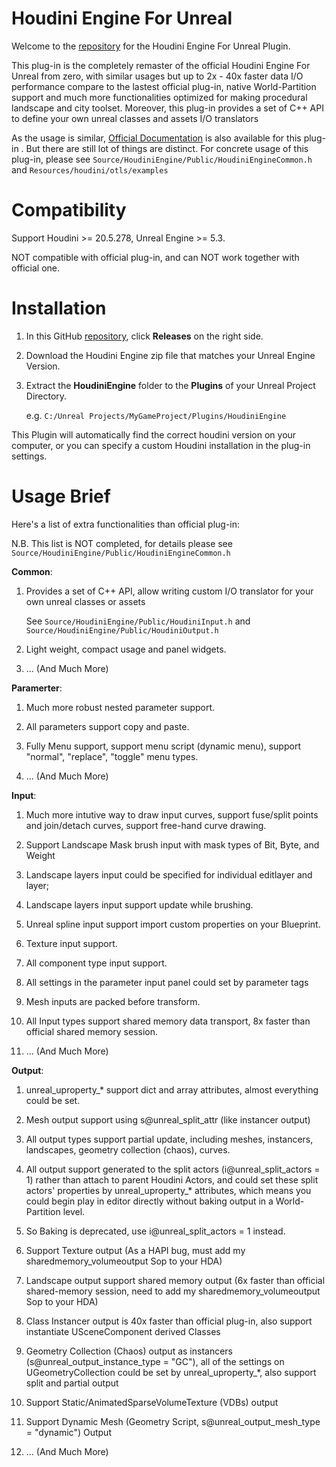 # Houdini Engine For Unreal

Welcome to the [repository](https://github.com/AdrianPanGithub/HoudiniEngineForUnreal) for the Houdini Engine For Unreal Plugin. 

This plug-in is the completely remaster of the official Houdini Engine For Unreal from zero, with similar usages but up to 2x - 40x faster data I/O performance compare to the lastest official plug-in, native World-Partition support and much more functionalities optimized for making procedural landscape and city toolset. Moreover, this plug-in provides a set of C++ API to define your own unreal classes and assets I/O translators

As the usage is similar, [Official Documentation](https://www.sidefx.com/docs/houdini/unreal/) is also available for this plug-in . But there are still lot of things are distinct. For concrete usage of this plug-in, please see `Source/HoudiniEngine/Public/HoudiniEngineCommon.h` and `Resources/houdini/otls/examples`


# Compatibility

Support Houdini >= 20.5.278, Unreal Engine >= 5.3.

NOT compatible with official plug-in, and can NOT work together with official one.

# Installation
01. In this GitHub [repository](https://github.com/AdrianPanGithub/HoudiniEngineForUnreal), click **Releases** on the right side. 
02. Download the Houdini Engine zip file that matches your Unreal Engine Version.  
03. Extract the **HoudiniEngine** folder to the **Plugins** of your Unreal Project Directory.

    e.g. `C:/Unreal Projects/MyGameProject/Plugins/HoudiniEngine`

This Plugin will automatically find the correct houdini version on your computer, or you can specify a custom Houdini installation in the plug-in settings.

# Usage Brief

Here's a list of extra functionalities than official plug-in:

N.B. This list is NOT completed, for details please see `Source/HoudiniEngine/Public/HoudiniEngineCommon.h`

**Common**:
01. Provides a set of C++ API, allow writing custom I/O translator for your own unreal classes or assets

    See `Source/HoudiniEngine/Public/HoudiniInput.h` and `Source/HoudiniEngine/Public/HoudiniOutput.h`
02. Light weight, compact usage and panel widgets.

03. ... (And Much More)

**Paramerter**:
01. Much more robust nested parameter support.
02. All parameters support copy and paste.
03. Fully Menu support, support menu script (dynamic menu), support "normal", "replace", "toggle" menu types.

04. ... (And Much More)

**Input**:
01. Much more intutive way to draw input curves, support fuse/split points and join/detach curves, support free-hand curve drawing.
02. Support Landscape Mask brush input with mask types of Bit, Byte, and Weight
03. Landscape layers input could be specified for individual editlayer and layer;
04. Landscape layers input support update while brushing.
05. Unreal spline input support import custom properties on your Blueprint.
06. Texture input support.
07. All component type input support.
08. All settings in the parameter input panel could set by parameter tags
09. Mesh inputs are packed before transform.
10. All Input types support shared memory data transport, 8x faster than official shared memory session.

11. ... (And Much More)

**Output**:
01. unreal_uproperty_* support dict and array attributes, almost everything could be set.
02. Mesh output support using s@unreal_split_attr (like instancer output)
02. All output types support partial update, including meshes, instancers, landscapes, geometry collection (chaos), curves.
03. All output support generated to the split actors (i@unreal_split_actors = 1) rather than attach to parent Houdini Actors, and could set these split actors' properties by unreal_uproperty_* attributes, which means you could begin play in editor directly without baking output in a World-Partition level.
04. So Baking is deprecated, use i@unreal_split_actors = 1 instead.
06. Support Texture output (As a HAPI bug, must add my sharedmemory_volumeoutput Sop to your HDA)
07. Landscape output support shared memory output (6x faster than official shared-memory session, need to add my sharedmemory_volumeoutput Sop to your HDA)
08. Class Instancer output is 40x faster than official plug-in, also support instantiate USceneComponent derived Classes
09. Geometry Collection (Chaos) output as instancers (s@unreal_output_instance_type = "GC"), all of the settings on UGeometryCollection could be set by unreal_uproperty_*, also support split and partial output
10. Support Static/AnimatedSparseVolumeTexture (VDBs) output
11. Support Dynamic Mesh (Geometry Script, s@unreal_output_mesh_type = "dynamic") Output

12. ... (And Much More)